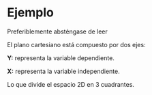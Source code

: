 # Ejemplo
Preferiblemente absténgase de leer

El plano cartesiano está compuesto por dos ejes:

**Y:** representa la variable dependiente.

**X:** representa la variable independiente. 

Lo que divide el espacio 2D en 3 cuadrantes.
